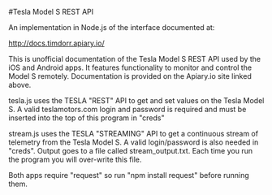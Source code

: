 #Tesla Model S REST API

An implementation in Node.js of the interface documented at:

http://docs.timdorr.apiary.io/

This is unofficial documentation of the Tesla Model S REST API used by the iOS and Android apps. It features functionality to monitor and control the Model S remotely. Documentation is provided on the Apiary.io site linked above.

tesla.js uses the TESLA "REST" API to get and set values on the Tesla Model S. A valid teslamotors.com login and password is required and must be inserted into the top of this program in "creds"

stream.js uses the TESLA "STREAMING" API to get a continuous stream of telemetry from the Tesla Model S. A valid login/password is also needed in "creds". Output goes to a file called stream_output.txt. Each time you run the program you will over-write this file.

Both apps require "request" so run "npm install request" before running them.
